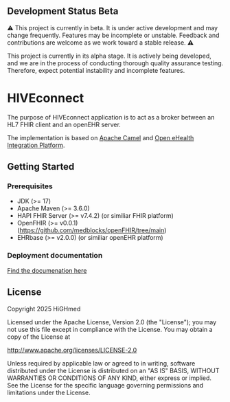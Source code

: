 ## Development Status Beta

⚠️ This project is currently in beta.
It is under active development and may change frequently. Features may be incomplete or unstable.
Feedback and contributions are welcome as we work toward a stable release. ⚠️

This project is currently in its alpha stage. It is actively being developed, and we are in the process of conducting thorough quality assurance testing. Therefore, expect potential instability and incomplete features.

# HIVEconnect

The purpose of HIVEconnect  application is to act as a broker between an HL7 FHIR client and an openEHR server.

The implementation is based on [Apache Camel](https://camel.apache.org/) and [Open eHealth Integration Platform](https://github.com/oehf/ipf).

## Getting Started

### Prerequisites

* JDK (>= 17)
* Apache Maven (>= 3.6.0)
* HAPI FHIR Server (>= v7.4.2) (or similiar FHIR platform)
* OpenFHIR (>= v0.0.1) (https://github.com/medblocks/openFHIR/tree/main)
* EHRbase (>= v2.0.0) (or similiar openEHR platform)


### Deployment documentation

[Find the documenation here](docker/README.md)

## License

Copyright 2025 HiGHmed

Licensed under the Apache License, Version 2.0 (the "License");
you may not use this file except in compliance with the License.
You may obtain a copy of the License at

http://www.apache.org/licenses/LICENSE-2.0

Unless required by applicable law or agreed to in writing, software
distributed under the License is distributed on an "AS IS" BASIS,
WITHOUT WARRANTIES OR CONDITIONS OF ANY KIND, either express or implied.
See the License for the specific language governing permissions and
limitations under the License.
